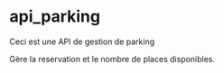 # api_parking

Ceci est une API de gestion de parking

Gère la reservation et le nombre de places disponibles.



